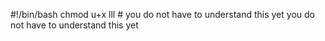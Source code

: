#!/bin/bash
chmod u+x lll # you do not have to understand this yet you do not have to understand this yet

